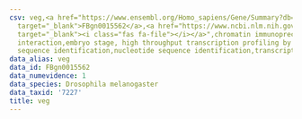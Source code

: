 ```yaml
---
csv: veg,<a href="https://www.ensembl.org/Homo_sapiens/Gene/Summary?db=core;g=FBgn0015562"
  target="_blank">FBgn0015562</a>,<a href="https://www.ncbi.nlm.nih.gov/pubmed/15998452"
  target="_blank"><i class="fas fa-file"></i></a>",chromatin immunoprecipitation assay,direct
  interaction,embryo stage, high throughput transcription profiling by microarray,nucleotide
  sequence identification,nucleotide sequence identification,transcriptional regulation,
data_alias: veg
data_id: FBgn0015562
data_numevidence: 1
data_species: Drosophila melanogaster
data_taxid: '7227'
title: veg
---
```

